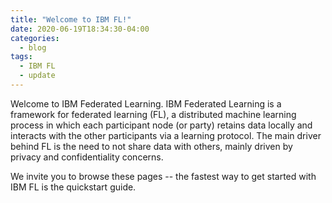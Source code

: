```yaml
---
title: "Welcome to IBM FL!"
date: 2020-06-19T18:34:30-04:00
categories:
  - blog
tags:
  - IBM FL
  - update
---
```


Welcome to IBM Federated Learning. IBM Federated Learning is a framework for federated learning (FL), a distributed machine learning process in which each participant node (or party) retains data locally and interacts with the other participants via a learning protocol. The main driver behind FL is the need to not share data with others, mainly driven by privacy and confidentiality concerns.

We invite you to browse these pages -- the fastest way to get started with IBM FL is the quickstart guide.
